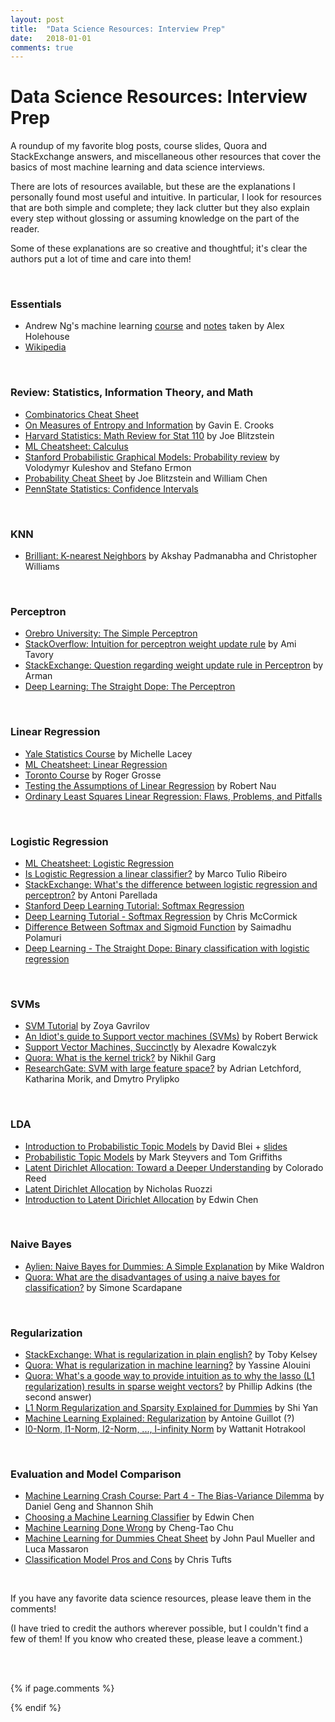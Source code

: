 ```yaml
---
layout: post
title:  "Data Science Resources: Interview Prep"
date:   2018-01-01
comments: true
---
```


# Data Science Resources: Interview Prep

A roundup of my favorite blog posts, course slides, Quora and StackExchange answers, and miscellaneous other resources that cover the basics of most machine learning and data science interviews.

There are lots of resources available, but these are the explanations I personally found most useful and intuitive. In particular, I look for resources that are both simple and complete; they lack clutter but they also explain every step without glossing or assuming knowledge on the part of the reader.

Some of these explanations are so creative and thoughtful; it's clear the authors put a lot of time and care into them!

<br>

### Essentials
* Andrew Ng's machine learning [course](http://cs229.stanford.edu/syllabus.html) and [notes](http://www.holehouse.org/mlclass/) taken by Alex Holehouse
* [Wikipedia](https://en.wikipedia.org/wiki/Machine_learning)

<br>

### Review: Statistics, Information Theory, and Math
* [Combinatorics Cheat Sheet](mste.illinois.edu/projects/aims/files/2007/lpitt/combinatorics-cheat-sheet.doc)
* [On Measures of Entropy and Information](http://threeplusone.com/gec/note) by Gavin E. Crooks
* [Harvard Statistics: Math Review for Stat 110](https://projects.iq.harvard.edu/files/stat110/files/math_review_handout.pdf) by Joe Blitzstein
* [ML Cheatsheet: Calculus](http://ml-cheatsheet.readthedocs.io/en/latest/calculus.html)
* [Stanford Probabilistic Graphical Models: Probability review](https://ermongroup.github.io/cs228-notes/preliminaries/probabilityreview/) by Volodymyr Kuleshov and Stefano Ermon
* [Probability Cheat Sheet](http://www.wzchen.com/probability-cheatsheet/) by Joe Blitzstein and William Chen
* [PennState Statistics: Confidence Intervals](https://onlinecourses.science.psu.edu/statprogram/node/135)

<br>

### KNN  
* [Brilliant: K-nearest Neighbors](https://brilliant.org/wiki/k-nearest-neighbors/) by Akshay Padmanabha and Christopher Williams  

<br>

### Perceptron
* [Orebro University: The Simple Perceptron](https://www.oru.se/aass)
* [StackOverflow: Intuition for perceptron weight update rule](https://stackoverflow.com/questions/34477827/intuition-for-perceptron-weight-update-rule) by Ami Tavory  
* [StackExchange: Question regarding weight update rule in Perceptron](https://stats.stackexchange.com/questions/253240/question-regarding-weight-update-rule-in-perceptron) by Arman
* [Deep Learning: The Straight Dope: The Perceptron](http://gluon.mxnet.io/chapter02_supervised-learning/perceptron.html)

<br>

### Linear Regression  
* [Yale Statistics Course](http://www.stat.yale.edu/Courses/1997-98/101/linreg.htm) by Michelle Lacey  
* [ML Cheatsheet: Linear Regression](http://ml-cheatsheet.readthedocs.io/en/latest/linear_regression.html)
* [Toronto Course](http://www.cs.toronto.edu/~rgrosse/courses/csc321_2018/readings/L02%20Linear%20Regression.pdf) by Roger Grosse
* [Testing the Assumptions of Linear Regression](http://people.duke.edu/~rnau/testing.htm) by Robert Nau  
* [Ordinary Least Squares Linear Regression: Flaws, Problems, and Pitfalls](http://www.clockbackward.com/2009/06/18/ordinary-least-squares-linear-regression-flaws-problems-and-pitfalls/)

<br>

### Logistic Regression  
* [ML Cheatsheet: Logistic Regression](http://ml-cheatsheet.readthedocs.io/en/latest/logistic_regression.html)  
* [Is Logistic Regression a linear classifier?](https://homes.cs.washington.edu/~marcotcr/blog/linear-classifiers/) by Marco Tulio Ribeiro  
* [StackExchange: What's the difference between logistic regression and perceptron?](https://stats.stackexchange.com/questions/162257/whats-the-difference-between-logistic-regression-and-perceptron) by Antoni Parellada
* [Stanford Deep Learning Tutorial: Softmax Regression](http://ufldl.stanford.edu/tutorial/supervised/SoftmaxRegression/)
* [Deep Learning Tutorial - Softmax Regression](http://mccormickml.com/2014/06/13/deep-learning-tutorial-softmax-regression/) by Chris McCormick
* [Difference Between Softmax and Sigmoid Function](https://dataaspirant.com/2017/03/07/difference-between-softmax-function-and-sigmoid-function/) by Saimadhu Polamuri
* [Deep Learning - The Straight Dope: Binary classification with logistic regression](http://gluon.mxnet.io/chapter02_supervised-learning/logistic-regression-gluon.html)

<br>

### SVMs  
* [SVM Tutorial](http://web.mit.edu/zoya/www/SVM.pdf) by Zoya Gavrilov
* [An Idiot's guide to Support vector machines (SVMs)](http://web.mit.edu/6.034/wwwbob/svm.pdf) by Robert Berwick
* [Support Vector Machines, Succinctly](https://www.svm-tutorial.com/svm-tutorial/) by Alexadre Kowalczyk  
* [Quora: What is the kernel trick?](https://www.quora.com/What-is-the-kernel-trick) by Nikhil Garg
* [ResearchGate: SVM with large feature space?](https://www.researchgate.net/post/SVM_with_large_feature_space2) by Adrian Letchford, Katharina Morik, and Dmytro Prylipko

<br>

### LDA  
* [Introduction to Probabilistic Topic Models](https://www.semanticscholar.org/paper/Introduction-to-Probabilistic-Topic-Models-Blei/5f1038ad42ed8a4428e395c96d57f83d201ef3b3) by David Blei + [slides](https://pdfs.semanticscholar.org/01f3/290d6f3dee5978a53d9d2362f44daebc4008.pdf)
* [Probabilistic Topic Models](https://www.semanticscholar.org/paper/Probabilistic-Topic-Models-Erlbaum-Steyvers/418c7e1e2d9cd5695ddbe9898ed3852b565faefc) by Mark Steyvers and Tom Griffiths
* [Latent Dirichlet Allocation: Toward a Deeper Understanding](https://www.semanticscholar.org/paper/Latent-Dirichlet-Allocation%3A-Towards-a-Deeper-Unde-Reed/321478fa5adf3f6a4fe373f502b88d8cc21c853d) by Colorado Reed
* [Latent Dirichlet Allocation](http://www.utdallas.edu/~nrr150130/cs6375/2015fa/lects/Lecture_20_LDA.pdf) by Nicholas Ruozzi
* [Introduction to Latent Dirichlet Allocation](http://blog.echen.me/2011/08/22/introduction-to-latent-dirichlet-allocation/) by Edwin Chen  

<br>

### Naive Bayes  
* [Aylien: Naive Bayes for Dummies: A Simple Explanation](http://blog.aylien.com/naive-bayes-for-dummies-a-simple-explanation/) by Mike Waldron
* [Quora: What are the disadvantages of using a naive bayes for classification?](https://www.quora.com/What-are-the-disadvantages-of-using-a-naive-bayes-for-classification) by Simone Scardapane

<br>

### Regularization
* [StackExchange: What is regularization in plain english?](https://stats.stackexchange.com/questions/4961/what-is-regularization-in-plain-english) by Toby Kelsey
* [Quora: What is regularization in machine learning?](https://www.quora.com/What-is-regularization-in-machine-learning) by Yassine Alouini
* [Quora: What's a goode way to provide intuition as to why the lasso (L1 regularization) results in sparse weight vectors?](https://www.quora.com/Whats-a-good-way-to-provide-intuition-as-to-why-the-lasso-L1-regularization-results-in-sparse-weight-vectors) by Phillip Adkins (the second answer)
* [L1 Norm Regularization and Sparsity Explained for Dummies](https://medium.com/mlreview/l1-norm-regularization-and-sparsity-explained-for-dummies-5b0e4be3938a) by Shi Yan
* [Machine Learning Explained: Regularization](http://enhancedatascience.com/2017/07/04/machine-learning-explained-regularization/) by Antoine Guillot (?)
* [l0-Norm, l1-Norm, l2-Norm, ..., l-infinity Norm](https://rorasa.wordpress.com/2012/05/13/l0-norm-l1-norm-l2-norm-l-infinity-norm/) by Wattanit Hotrakool

<br>

### Evaluation and Model Comparison
* [Machine Learning Crash Course: Part 4 - The Bias-Variance Dilemma](https://ml.berkeley.edu/blog/2017/07/13/tutorial-4/) by Daniel Geng and Shannon Shih
* [Choosing a Machine Learning Classifier](http://blog.echen.me/2011/04/27/choosing-a-machine-learning-classifier/) by Edwin Chen
* [Machine Learning Done Wrong](http://ml.posthaven.com/machine-learning-done-wrong) by Cheng-Tao Chu
* [Machine Learning for Dummies Cheat Sheet](http://www.dummies.com/programming/big-data/data-science/machine-learning-dummies-cheat-sheet/) by John Paul Mueller and Luca Massaron
* [Classification Model Pros and Cons](https://github.com/ctufts/Cheat_Sheets/wiki/Classification-Model-Pros-and-Cons) by Chris Tufts

<br>

If you have any favorite data science resources, please leave them in the comments!

(I have tried to credit the authors wherever possible, but I couldn't find a few of them! If you know who created these, please leave a comment.)

<br><br>

{% if page.comments %}
<div
    class="just-comments"
    data-allowguests="true"
    data-apikey="f361f69a-0f3a-4cd1-aa96-b9ed3c702ad4">
  </div>
  <script async src="https://just-comments.com/w.js"></script>
{% endif %}
